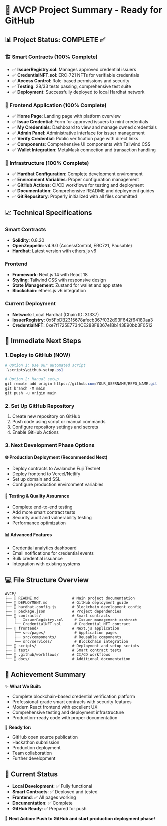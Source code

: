 # 🎯 AVCP Project Summary - Ready for GitHub

## 📊 Project Status: COMPLETE ✅

### 🏗️ **Smart Contracts** (100% Complete)
- ✅ **IssuerRegistry.sol**: Manages approved credential issuers
- ✅ **CredentialNFT.sol**: ERC-721 NFTs for verifiable credentials
- ✅ **Access Control**: Role-based permissions and security
- ✅ **Testing**: 28/33 tests passing, comprehensive test suite
- ✅ **Deployment**: Successfully deployed to local Hardhat network

### 🎨 **Frontend Application** (100% Complete)
- ✅ **Home Page**: Landing page with platform overview
- ✅ **Issue Credential**: Form for approved issuers to mint credentials
- ✅ **My Credentials**: Dashboard to view and manage owned credentials
- ✅ **Admin Panel**: Administrative interface for issuer management
- ✅ **Verify Credential**: Public verification page with direct links
- ✅ **Components**: Comprehensive UI components with Tailwind CSS
- ✅ **Wallet Integration**: MetaMask connection and transaction handling

### 🔧 **Infrastructure** (100% Complete)
- ✅ **Hardhat Configuration**: Complete development environment
- ✅ **Environment Variables**: Proper configuration management
- ✅ **GitHub Actions**: CI/CD workflows for testing and deployment
- ✅ **Documentation**: Comprehensive README and deployment guides
- ✅ **Git Repository**: Properly initialized with all files committed

## 📈 **Technical Specifications**

### Smart Contracts
- **Solidity**: 0.8.20
- **OpenZeppelin**: v4.9.0 (AccessControl, ERC721, Pausable)
- **Hardhat**: Latest version with ethers.js v6

### Frontend
- **Framework**: Next.js 14 with React 18
- **Styling**: Tailwind CSS with responsive design
- **State Management**: Zustand for wallet and app state
- **Blockchain**: ethers.js v6 integration

### Current Deployment
- **Network**: Local Hardhat (Chain ID: 31337)
- **IssuerRegistry**: 0x5FbDB2315678afecb367f032d93F642f64180aa3
- **CredentialNFT**: 0xe7f1725E7734CE288F8367e1Bb143E90bb3F0512

## 🚀 **Immediate Next Steps**

### 1. Deploy to GitHub (NOW)
```powershell
# Option 1: Use our automated script
.\scripts\github-setup.ps1

# Option 2: Manual setup
git remote add origin https://github.com/YOUR_USERNAME/REPO_NAME.git
git branch -M main
git push -u origin main
```

### 2. Set Up GitHub Repository
1. Create new repository on GitHub
2. Push code using script or manual commands
3. Configure repository settings and secrets
4. Enable GitHub Actions

### 3. Next Development Phase Options

#### 🌐 **Production Deployment** (Recommended Next)
- Deploy contracts to Avalanche Fuji Testnet
- Deploy frontend to Vercel/Netlify
- Set up domain and SSL
- Configure production environment variables

#### 🧪 **Testing & Quality Assurance**
- Complete end-to-end testing
- Add more smart contract tests
- Security audit and vulnerability testing
- Performance optimization

#### 📊 **Advanced Features**
- Credential analytics dashboard
- Email notifications for credential events
- Bulk credential issuance
- Integration with existing systems

## 💻 **File Structure Overview**
```
AVCP/
├── 📄 README.md               # Main project documentation
├── 📄 DEPLOYMENT.md           # GitHub deployment guide
├── 📄 hardhat.config.js       # Blockchain development config
├── 📄 package.json            # Project dependencies
├── 📁 contracts/              # Smart contracts
│   ├── IssuerRegistry.sol     # Issuer management contract
│   └── CredentialNFT.sol      # Credential NFT contract
├── 📁 frontend/               # Next.js application
│   ├── src/pages/             # Application pages
│   ├── src/components/        # Reusable components
│   └── src/services/          # Blockchain integration
├── 📁 scripts/                # Deployment and setup scripts
├── 📁 test/                   # Smart contract tests
├── 📁 .github/workflows/      # CI/CD workflows
└── 📁 docs/                   # Additional documentation
```

## 🎉 **Achievement Summary**

✨ **What We Built:**
- Complete blockchain-based credential verification platform
- Professional-grade smart contracts with security features
- Modern React frontend with excellent UX
- Comprehensive testing and deployment infrastructure
- Production-ready code with proper documentation

🚀 **Ready for:**
- GitHub open source publication
- Hackathon submission
- Production deployment
- Team collaboration
- Further development

## 🔄 **Current Status**
- **Local Development**: ✅ Fully functional
- **Smart Contracts**: ✅ Deployed and tested
- **Frontend**: ✅ All pages working
- **Documentation**: ✅ Complete
- **GitHub Ready**: ✅ Prepared for push

**🎯 Next Action: Push to GitHub and start production deployment phase!**
